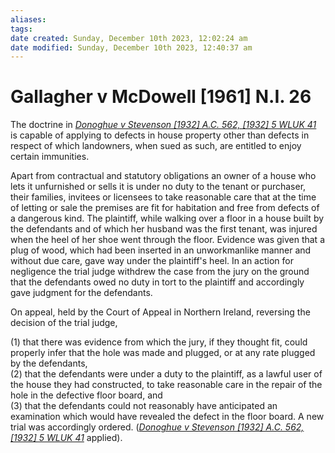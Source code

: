 ```yaml
---
aliases: 
tags: 
date created: Sunday, December 10th 2023, 12:02:24 am
date modified: Sunday, December 10th 2023, 12:40:37 am
---
```


# Gallagher v McDowell [1961] N.I. 26

The doctrine in _[Donoghue v Stevenson [1932] A.C. 562, [1932] 5 WLUK 41](https://uk.westlaw.com/Document/I99FC57C0E42711DA8FC2A0F0355337E9/View/FullText.html?originationContext=document&transitionType=DocumentItem&ppcid=e8649c71d0794f748941bd396bb503c1&contextData=(sc.DocLink))_ is capable of applying to defects in house property other than defects in respect of which landowners, when sued as such, are entitled to enjoy certain immunities.

Apart from contractual and statutory obligations an owner of a house who lets it unfurnished or sells it is under no duty to the tenant or purchaser, their families, invitees or licensees to take reasonable care that at the time of letting or sale the premises are fit for habitation and free from defects of a dangerous kind. The plaintiff, while walking over a floor in a house built by the defendants and of which her husband was the first tenant, was injured when the heel of her shoe went through the floor. Evidence was given that a plug of wood, which had been inserted in an unworkmanlike manner and without due care, gave way under the plaintiff's heel. In an action for negligence the trial judge withdrew the case from the jury on the ground that the defendants owed no duty in tort to the plaintiff and accordingly gave judgment for the defendants.

On appeal, held by the Court of Appeal in Northern Ireland, reversing the decision of the trial judge,

(1) that there was evidence from which the jury, if they thought fit, could properly infer that the hole was made and plugged, or at any rate plugged by the defendants,  
(2) that the defendants were under a duty to the plaintiff, as a lawful user of the house they had constructed, to take reasonable care in the repair of the hole in the defective floor board, and  
(3) that the defendants could not reasonably have anticipated an examination which would have revealed the defect in the floor board. A new trial was accordingly ordered. (_[Donoghue v Stevenson [1932] A.C. 562, [1932] 5 WLUK 41](https://uk.westlaw.com/Document/I99FC57C0E42711DA8FC2A0F0355337E9/View/FullText.html?originationContext=document&transitionType=DocumentItem&ppcid=e8649c71d0794f748941bd396bb503c1&contextData=(sc.DocLink))_ applied).

